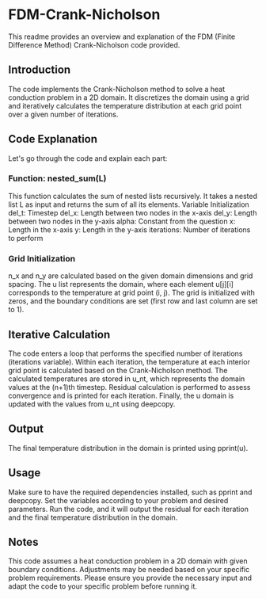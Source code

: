 # FDM-Crank-Nicholson
This readme provides an overview and explanation of the FDM (Finite Difference Method) Crank-Nicholson code provided.

## Introduction
The code implements the Crank-Nicholson method to solve a heat conduction problem in a 2D domain. It discretizes the domain using a grid and iteratively calculates the temperature distribution at each grid point over a given number of iterations.

## Code Explanation
Let's go through the code and explain each part:

### Function: nested_sum(L)
This function calculates the sum of nested lists recursively.
It takes a nested list L as input and returns the sum of all its elements.
Variable Initialization
del_t: Timestep
del_x: Length between two nodes in the x-axis
del_y: Length between two nodes in the y-axis
alpha: Constant from the question
x: Length in the x-axis
y: Length in the y-axis
iterations: Number of iterations to perform

### Grid Initialization
n_x and n_y are calculated based on the given domain dimensions and grid spacing.
The u list represents the domain, where each element u[j][i] corresponds to the temperature at grid point (i, j).
The grid is initialized with zeros, and the boundary conditions are set (first row and last column are set to 1).

## Iterative Calculation
The code enters a loop that performs the specified number of iterations (iterations variable).
Within each iteration, the temperature at each interior grid point is calculated based on the Crank-Nicholson method.
The calculated temperatures are stored in u_nt, which represents the domain values at the (n+1)th timestep.
Residual calculation is performed to assess convergence and is printed for each iteration.
Finally, the u domain is updated with the values from u_nt using deepcopy.

## Output
The final temperature distribution in the domain is printed using pprint(u).

## Usage
Make sure to have the required dependencies installed, such as pprint and deepcopy.
Set the variables according to your problem and desired parameters.
Run the code, and it will output the residual for each iteration and the final temperature distribution in the domain.

## Notes
This code assumes a heat conduction problem in a 2D domain with given boundary conditions.
Adjustments may be needed based on your specific problem requirements.
Please ensure you provide the necessary input and adapt the code to your specific problem before running it.
